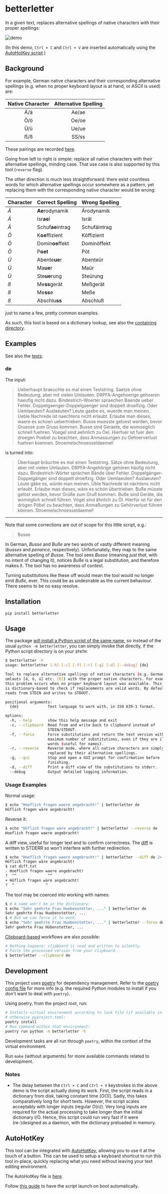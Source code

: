 # betterletter

In a given text, replaces alternative spellings of native characters with their proper spellings:

![demo](docs/images/demo.gif)

(In this demo, `Ctrl + C` and `Ctrl + V` are inserted automatically using the [AutoHotKey script](#autohotkey).)

## Background

For example, German native characters and their corresponding alternative spellings (e.g. when no proper keyboard layout is at hand, or ASCII is used) are:

| Native Character | Alternative Spelling |
| :--------------: | :------------------: |
|       Ä/ä        |        Ae/ae         |
|       Ö/ö        |        Oe/oe         |
|       Ü/ü        |        Ue/ue         |
|       ẞ/ß        |        SS/ss         |

These pairings are recorded [here](https://github.com/alexpovel/betterletter/blob/master/betterletter/resources/languages.json).

Going from left to right is simple: replace all native characters with their alternative spellings, minding case.
That use case is also supported by this tool (`reverse` flag).

The other direction is much less straightforward: there exist countless words for which alternative spellings occur somewhere as a pattern, yet replacing them with the corresponding native character would be wrong:

| Character | Correct Spelling  | Wrong Spelling |
| --------- | ----------------- | -------------- |
| *Ä*       | **Ae**rodynamik   | Ärodynamik     |
| *Ä*       | Isr**ae**l        | Isräl          |
| *Ä*       | Schuf**ae**intrag | Schufäintrag   |
| *Ö*       | K**oe**ffizient   | Köffizient     |
| *Ö*       | Domin**oe**ffekt  | Dominöffekt    |
| *Ö*       | P**oet**          | Pöt            |
| *Ü*       | Abente**ue**r     | Abenteür       |
| *Ü*       | Ma**ue**r         | Maür           |
| *Ü*       | Ste**ue**rung     | Steürung       |
| *ß*       | Me**ss**gerät     | Meßgerät       |
| *ß*       | Me**ss**e         | Meße           |
| *ß*       | Abschlu**ss**     | Abschluß       |

just to name a few, pretty common examples.

As such, this tool is based on a dictionary lookup, see also the [containing directory](https://github.com/alexpovel/betterletter/blob/master/betterletter/resources/dicts/).

## Examples

See also the [tests](https://github.com/alexpovel/betterletter/blob/master/tests/).

### de

The input:

> Ueberhaupt braeuchte es mal einen Teststring.
> Saetze ohne Bedeutung, aber mit vielen Umlauten.
> DRPFA-Angehoerige gehoeren haeufig nicht dazu.
> Bindestrich-Woerter spraechen Baende ueber Fehler.
> Doppelgaenger-Doppelgaenger sind doppelt droelfzig.
> Oder Uemlaeuten? Auslaeuten? Leute gaebe es, wuerde man meinen.
> Ueble Nachrede ist naechtens nicht erlaubt.
> Erlaube man dieses, waere es schoen uebertrieben.
> Busse muesste geloest werden, bevor Gruesse zum Gruss kommen.
> Busse sind Geraete, die womoeglich schnell fuehren.
> Voegel sind aehnlich zu Oel.
> Hierfuer ist fuer den droegen Poebel zu beachten, dass Anmassungen zu Gehoerverlust fuehren koennen.
> Stroemelschnoesseldaemel!

is turned into:

> Überhaupt bräuchte es mal einen Teststring.
> Sätze ohne Bedeutung, aber mit vielen Umlauten.
> DRPFA-Angehörige gehören häufig nicht dazu.
> Bindestrich-Wörter sprächen Bände über Fehler.
> Doppelgänger-Doppelgänger sind doppelt droelfzig.
> Oder Uemlaeuten? Auslaeuten? Leute gäbe es, würde man meinen.
> Üble Nachrede ist nächtens nicht erlaubt.
> Erlaube man dieses, wäre es schön übertrieben.
> Buße müsste gelöst werden, bevor Grüße zum Gruß kommen.
> Buße sind Geräte, die womöglich schnell führen.
> Vögel sind ähnlich zu Öl.
> Hierfür ist für den drögen Pöbel zu beachten, dass Anmaßungen zu Gehörverlust führen können.
> Stroemelschnoesseldaemel!

---

Note that some corrections are out of scope for this little script, e.g.:

> Busse

In German, *Busse* and *Buße* are two words of vastly different meaning (*busses* and *penance*, respectively).
Unfortunately, they map to the same alternative spelling of *Busse*.
The tool sees *Busse* (meaning *just that*, with no intent of changing it), notices *Buße* is a legal substitution, and therefore makes it.
The tool has no awareness of context.

Turning substitutions like these off would mean the tool would no longer emit *Buße*, ever.
This could be as undesirable as the current behaviour.
There seems to be no easy resolve.

## Installation

```shell
pip install betterletter
```

## Usage

The package [will install a Python script of the same name](https://python-poetry.org/docs/pyproject/#scripts), so instead of the usual `python -m betterletter`, you can simply invoke that directly, if the Python script directory is on your `$PATH`:

```bash
$ betterletter -h
usage: betterletter [-h] [-c] [-f] [-r] [-g] [-d] [--debug] {de}

Tool to replace alternative spellings of native characters (e.g. German
umlauts [ä, ö, ü] etc. [ß]) with the proper native characters. For example,
this problem occurs when no proper keyboard layout was available. This program
is dictionary-based to check if replacements are valid words. By default,
reads from STDIN and writes to STDOUT.

positional arguments:
  {de}             Text language to work with, in ISO 639-1 format.

options:
  -h, --help       show this help message and exit
  -c, --clipboard  Read from and write back to clipboard instead of
                   STDIN/STDOUT.
  -f, --force      Force substitutions and return the text version with the
                   maximum number of substitutions, even if they are illegal
                   words (useful for names).
  -r, --reverse    Reverse mode, where all native characters are simply
                   replaced by their alternative spellings.
  -g, --gui        Stop and open a GUI prompt for confirmation before
                   finishing.
  -d, --diff       Print a diff view of the substitutions to stderr.
  --debug          Output detailed logging information.
```

### Usage Examples

Normal usage:

```bash
$ echo "Hoeflich fragen waere angebracht!" | betterletter de
Höflich fragen wäre angebracht!
```

Reverse it:

```bash
$ echo "Höflich fragen wäre angebracht!" | betterletter --reverse de
Hoeflich fragen waere angebracht!
```

A diff view, useful for longer text and to confirm correctness.
The [diff](https://docs.python.org/3/library/difflib.html) is written to STDERR so won't interfere with further redirection.

```bash
$ echo "Hoeflich fragen waere angebracht!" | betterletter --diff de 2> diff.txt
Höflich fragen wäre angebracht!
$ cat diff.txt
- Hoeflich fragen waere angebracht!
?  ^^              ^^
+ Höflich fragen wäre angebracht!
?  ^              ^
```

The tool may be coerced into working with names:

```bash
$ # A name won't be in the dictionary:
$ echo "Sehr geehrte Frau Huebenstetter, ..." | betterletter de
Sehr geehrte Frau Huebenstetter, ...
$ # But we can force it to work:
$ echo "Sehr geehrte Frau Huebenstetter, ..." | betterletter --force de
Sehr geehrte Frau Hübenstetter, ...
```

[Clipboard-based](https://pypi.org/project/pyperclip/) workflows are also possible:

```bash
# Nothing happens: clipboard is read and written to silently.
# Paste the processed version from your clipboard.
$ betterletter --clipboard de
```

## Development

This project uses [poetry](https://python-poetry.org/) for dependency management.
Refer to the [poetry config file](https://github.com/alexpovel/betterletter/blob/master/pyproject.toml) for more info (e.g. the required Python modules to install if you don't want to deal with `poetry`).

Using poetry, from the project root, run:

```bash
# Installs virtual environment according to lock file (if available in repo),
# otherwise pyproject.toml:
poetry install
# Run command within that environment:
poetry run python -m betterletter -h
```

Development tasks are all run through `poetry`, within the context of the virtual environment.

Run `make` (without arguments) for more available commands related to development.

### Notes

- The delay between the `Ctrl + C` and `Ctrl + V` keystrokes in the above demo is the script actually doing its work.
  First, the script reads in a dictionary from disk, taking constant time (*O(1)*).
  Sadly, this takes comparatively long for short texts.
  However, the script scales acceptably with longer inputs (regular *O(n)*).
  Very long inputs are required for the actual processing to take longer than the initial dictionary I/O.
  Hence, this script could run very fast if it were (re-)designed as a daemon, with the dictionary preloaded in memory.

## AutoHotKey

This tool can be integrated with [AutoHotKey](https://www.autohotkey.com/), allowing you to use it at the touch of a button.
This can be used to setup a keyboard shortcut to run this tool in-place, quickly replacing what you need without leaving your text editing environment.

The AutoHotKey file is [here](https://github.com/alexpovel/betterletter/blob/master/betterletter.ahk).

Follow [this guide](https://www.autohotkey.com/docs/FAQ.htm#Startup) to have the script launch on boot automatically.
